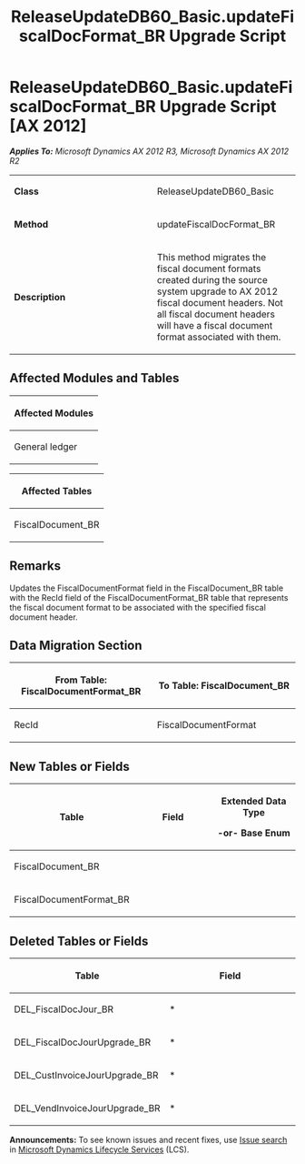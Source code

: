 ﻿---
title: ReleaseUpdateDB60_Basic.updateFiscalDocFormat_BR Upgrade Script
TOCTitle: ReleaseUpdateDB60_Basic.updateFiscalDocFormat_BR Upgrade Script
ms:assetid: c4927929-f657-e282-30b4-86a179df54fe
ms:mtpsurl: https://msdn.microsoft.com/en-us/library/JJ686873(v=AX.60)
ms:contentKeyID: 49711070
ms.date: 05/18/2015
mtps_version: v=AX.60
---

# ReleaseUpdateDB60\_Basic.updateFiscalDocFormat\_BR Upgrade Script [AX 2012]


_**Applies To:** Microsoft Dynamics AX 2012 R3, Microsoft Dynamics AX 2012 R2_

<table>
<colgroup>
<col style="width: 50%" />
<col style="width: 50%" />
</colgroup>
<tbody>
<tr class="odd">
<td><p><strong>Class</strong></p></td>
<td><p>ReleaseUpdateDB60_Basic</p></td>
</tr>
<tr class="even">
<td><p><strong>Method</strong></p></td>
<td><p>updateFiscalDocFormat_BR</p></td>
</tr>
<tr class="odd">
<td><p><strong>Description</strong></p></td>
<td><p>This method migrates the fiscal document formats created during the source system upgrade to AX 2012 fiscal document headers. Not all fiscal document headers will have a fiscal document format associated with them.</p></td>
</tr>
</tbody>
</table>


## Affected Modules and Tables

<table>
<colgroup>
<col style="width: 100%" />
</colgroup>
<thead>
<tr class="header">
<th><p>Affected Modules</p></th>
</tr>
</thead>
<tbody>
<tr class="odd">
<td><p>General ledger</p></td>
</tr>
</tbody>
</table>


<table>
<colgroup>
<col style="width: 100%" />
</colgroup>
<thead>
<tr class="header">
<th><p>Affected Tables</p></th>
</tr>
</thead>
<tbody>
<tr class="odd">
<td><p>FiscalDocument_BR</p></td>
</tr>
</tbody>
</table>


## Remarks

Updates the FiscalDocumentFormat field in the FiscalDocument\_BR table with the RecId field of the FiscalDocumentFormat\_BR table that represents the fiscal document format to be associated with the specified fiscal document header.

## Data Migration Section

<table>
<colgroup>
<col style="width: 50%" />
<col style="width: 50%" />
</colgroup>
<thead>
<tr class="header">
<th><p>From Table: FiscalDocumentFormat_BR</p></th>
<th><p>To Table: FiscalDocument_BR</p></th>
</tr>
</thead>
<tbody>
<tr class="odd">
<td><p>RecId</p></td>
<td><p>FiscalDocumentFormat</p></td>
</tr>
</tbody>
</table>


## New Tables or Fields

<table>
<colgroup>
<col style="width: 33%" />
<col style="width: 33%" />
<col style="width: 33%" />
</colgroup>
<thead>
<tr class="header">
<th><p>Table</p></th>
<th><p>Field</p></th>
<th><p>Extended Data Type</p>
<p>-or- Base Enum</p></th>
</tr>
</thead>
<tbody>
<tr class="odd">
<td><p>FiscalDocument_BR</p></td>
<td><p></p></td>
<td><p></p></td>
</tr>
<tr class="even">
<td><p>FiscalDocumentFormat_BR</p></td>
<td><p></p></td>
<td><p></p></td>
</tr>
</tbody>
</table>


## Deleted Tables or Fields

<table>
<colgroup>
<col style="width: 50%" />
<col style="width: 50%" />
</colgroup>
<thead>
<tr class="header">
<th><p>Table</p></th>
<th><p>Field</p></th>
</tr>
</thead>
<tbody>
<tr class="odd">
<td><p>DEL_FiscalDocJour_BR</p></td>
<td><p>*</p></td>
</tr>
<tr class="even">
<td><p>DEL_FiscalDocJourUpgrade_BR</p></td>
<td><p>*</p></td>
</tr>
<tr class="odd">
<td><p>DEL_CustInvoiceJourUpgrade_BR</p></td>
<td><p>*</p></td>
</tr>
<tr class="even">
<td><p>DEL_VendInvoiceJourUpgrade_BR</p></td>
<td><p>*</p></td>
</tr>
</tbody>
</table>

  
**Announcements:** To see known issues and recent fixes, use [Issue search](http://go.microsoft.com/fwlink/?linkid=389258) in [Microsoft Dynamics Lifecycle Services](http://go.microsoft.com/fwlink/?linkid=306505) (LCS).

